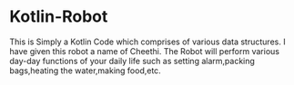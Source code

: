 # Kotlin-Robot
This is Simply a Kotlin Code which comprises of various data structures.
I have given this robot a name of Cheethi.
The Robot will perform various day-day functions of your daily life such as setting alarm,packing bags,heating the water,making food,etc.
